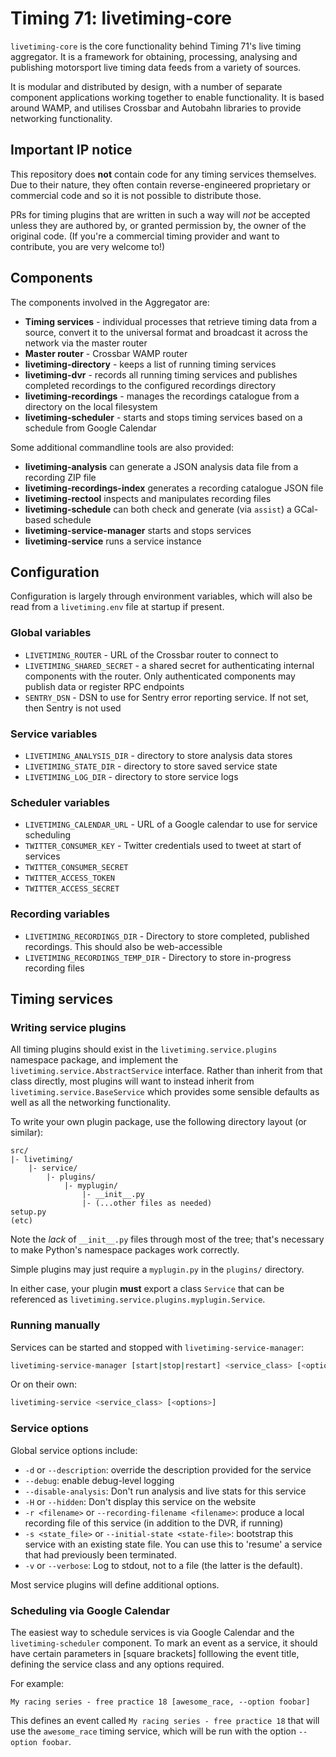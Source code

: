 # Timing 71: livetiming-core

`livetiming-core` is the core functionality behind Timing 71's live timing
aggregator. It is a framework for obtaining, processing, analysing and
publishing motorsport live timing data feeds from a variety of sources.

It is modular and distributed by design, with a number of separate component
applications working together to enable functionality. It is based around WAMP,
and utilises Crossbar and Autobahn libraries to provide networking
functionality.

## Important IP notice

This repository does **not** contain code for any timing services themselves.
Due to their nature, they often contain reverse-engineered proprietary or
commercial code and so it is not possible to distribute those.

PRs for timing plugins that are written in such a way will _not_ be accepted
unless they are authored by, or granted permission by, the owner of the original
code. (If you're a commercial timing provider and want to contribute, you are
very welcome to!)

## Components

The components involved in the Aggregator are:

- **Timing services** - individual processes that retrieve timing data from a
  source, convert it to the universal format and broadcast it across the
  network via the master router
- **Master router** - Crossbar WAMP router
- **livetiming-directory** - keeps a list of running timing services
- **livetiming-dvr** - records all running timing services and publishes
  completed recordings to the configured recordings directory
- **livetiming-recordings** - manages the recordings catalogue from a
  directory on the local filesystem
- **livetiming-scheduler** - starts and stops timing services based on a
  schedule from Google Calendar

Some additional commandline tools are also provided:

- **livetiming-analysis** can generate a JSON analysis data file from a
  recording ZIP file
- **livetiming-recordings-index** generates a recording catalogue JSON file
- **livetiming-rectool** inspects and manipulates recording files
- **livetiming-schedule** can both check and generate (via `assist`) a GCal-
  based schedule
- **livetiming-service-manager** starts and stops services
- **livetiming-service** runs a service instance

## Configuration

Configuration is largely through environment variables, which will also be read
from a `livetiming.env` file at startup if present.

### Global variables

- `LIVETIMING_ROUTER` - URL of the Crossbar router to connect to
- `LIVETIMING_SHARED_SECRET` - a shared secret for authenticating internal
  components with the router. Only authenticated components may publish data
  or register RPC endpoints
- `SENTRY_DSN` - DSN to use for Sentry error reporting service. If not set, then    Sentry is not used

### Service variables

- `LIVETIMING_ANALYSIS_DIR` - directory to store analysis data stores
- `LIVETIMING_STATE_DIR` - directory to store saved service state
- `LIVETIMING_LOG_DIR` - directory to store service logs

### Scheduler variables

- `LIVETIMING_CALENDAR_URL` - URL of a Google calendar to use for service scheduling
- `TWITTER_CONSUMER_KEY` - Twitter credentials used to tweet at start of
  services
- `TWITTER_CONSUMER_SECRET`
- `TWITTER_ACCESS_TOKEN`
- `TWITTER_ACCESS_SECRET`

### Recording variables

- `LIVETIMING_RECORDINGS_DIR` - Directory to store completed, published recordings. This should also be web-accessible
- `LIVETIMING_RECORDINGS_TEMP_DIR` - Directory to store in-progress recording
  files

## Timing services

### Writing service plugins

All timing plugins should exist in the `livetiming.service.plugins` namespace
package, and implement the `livetiming.service.AbstractService` interface.
Rather than inherit from that class directly, most plugins will want to instead
inherit from `livetiming.service.BaseService` which provides some sensible
defaults as well as all the networking functionality.

To write your own plugin package, use the following directory layout (or
similar):

```
src/
|- livetiming/
    |- service/
        |- plugins/
            |- myplugin/
                |- __init__.py
                |- (...other files as needed)
setup.py
(etc)
```

Note the _lack_ of `__init__.py` files through most of the tree; that's necessary to make Python's namespace packages work correctly.

Simple plugins may just require a `myplugin.py` in the `plugins/` directory.

In either case, your plugin **must** export a class `Service` that can be
referenced as `livetiming.service.plugins.myplugin.Service`.

### Running manually

Services can be started and stopped with `livetiming-service-manager`:

```bash
livetiming-service-manager [start|stop|restart] <service_class> [<options>]
```

Or on their own:

```bash
livetiming-service <service_class> [<options>]
```

### Service options

Global service options include:

- `-d` or `--description`: override the description provided for the service
- `--debug`: enable debug-level logging
- `--disable-analysis`: Don't run analysis and live stats for this service
- `-H` or `--hidden`: Don't display this service on the website
- `-r <filename>` or `--recording-filename <filename>`: produce a local
  recording file of this service (in addition to the DVR, if running)
- `-s <state_file>` or `--initial-state <state-file>`: bootstrap this service
  with an existing state file. You can use this to 'resume' a service that had previously been terminated.
- `-v` or `--verbose`: Log to stdout, not to a file (the latter is the
  default).

Most service plugins will define additional options.

### Scheduling via Google Calendar

The easiest way to schedule services is via Google Calendar and the
`livetiming-scheduler` component. To mark an event as a service, it should have
certain parameters in [square brackets] folllowing the event title, defining
the service class and any options required.

For example:

`My racing series - free practice 18 [awesome_race, --option foobar]`

This defines an event called `My racing series - free practice 18` that will
use the `awesome_race` timing service, which will be run with the option
`--option foobar`.
